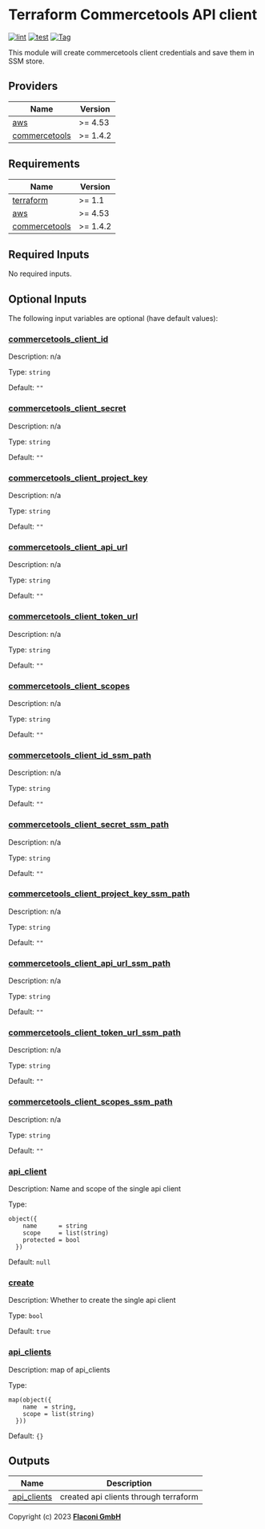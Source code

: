# Terraform Commercetools API client

[![lint](https://github.com/flaconi/terraform-commercetools-api-client/workflows/lint/badge.svg)](https://github.com/flaconi/terraform-commercetools-api-client/actions?query=workflow%3Alint)
[![test](https://github.com/flaconi/terraform-commercetools-api-client/workflows/test/badge.svg)](https://github.com/flaconi/terraform-commercetools-api-client/actions?query=workflow%3Atest)
[![Tag](https://img.shields.io/github/tag/flaconi/terraform-commercetools-api-client.svg)](https://github.com/flaconi/terraform-commercetools-api-client/releases)

This module will create commercetools client credentials and save them in SSM store.

<!-- TFDOCS_HEADER_START -->


<!-- TFDOCS_HEADER_END -->

<!-- TFDOCS_PROVIDER_START -->
## Providers

| Name | Version |
|------|---------|
| <a name="provider_aws"></a> [aws](#provider\_aws) | >= 4.53 |
| <a name="provider_commercetools"></a> [commercetools](#provider\_commercetools) | >= 1.4.2 |

<!-- TFDOCS_PROVIDER_END -->

<!-- TFDOCS_REQUIREMENTS_START -->
## Requirements

| Name | Version |
|------|---------|
| <a name="requirement_terraform"></a> [terraform](#requirement\_terraform) | >= 1.1 |
| <a name="requirement_aws"></a> [aws](#requirement\_aws) | >= 4.53 |
| <a name="requirement_commercetools"></a> [commercetools](#requirement\_commercetools) | >= 1.4.2 |

<!-- TFDOCS_REQUIREMENTS_END -->

<!-- TFDOCS_INPUTS_START -->
## Required Inputs

No required inputs.

## Optional Inputs

The following input variables are optional (have default values):

### <a name="input_commercetools_client_id"></a> [commercetools\_client\_id](#input\_commercetools\_client\_id)

Description: n/a

Type: `string`

Default: `""`

### <a name="input_commercetools_client_secret"></a> [commercetools\_client\_secret](#input\_commercetools\_client\_secret)

Description: n/a

Type: `string`

Default: `""`

### <a name="input_commercetools_client_project_key"></a> [commercetools\_client\_project\_key](#input\_commercetools\_client\_project\_key)

Description: n/a

Type: `string`

Default: `""`

### <a name="input_commercetools_client_api_url"></a> [commercetools\_client\_api\_url](#input\_commercetools\_client\_api\_url)

Description: n/a

Type: `string`

Default: `""`

### <a name="input_commercetools_client_token_url"></a> [commercetools\_client\_token\_url](#input\_commercetools\_client\_token\_url)

Description: n/a

Type: `string`

Default: `""`

### <a name="input_commercetools_client_scopes"></a> [commercetools\_client\_scopes](#input\_commercetools\_client\_scopes)

Description: n/a

Type: `string`

Default: `""`

### <a name="input_commercetools_client_id_ssm_path"></a> [commercetools\_client\_id\_ssm\_path](#input\_commercetools\_client\_id\_ssm\_path)

Description: n/a

Type: `string`

Default: `""`

### <a name="input_commercetools_client_secret_ssm_path"></a> [commercetools\_client\_secret\_ssm\_path](#input\_commercetools\_client\_secret\_ssm\_path)

Description: n/a

Type: `string`

Default: `""`

### <a name="input_commercetools_client_project_key_ssm_path"></a> [commercetools\_client\_project\_key\_ssm\_path](#input\_commercetools\_client\_project\_key\_ssm\_path)

Description: n/a

Type: `string`

Default: `""`

### <a name="input_commercetools_client_api_url_ssm_path"></a> [commercetools\_client\_api\_url\_ssm\_path](#input\_commercetools\_client\_api\_url\_ssm\_path)

Description: n/a

Type: `string`

Default: `""`

### <a name="input_commercetools_client_token_url_ssm_path"></a> [commercetools\_client\_token\_url\_ssm\_path](#input\_commercetools\_client\_token\_url\_ssm\_path)

Description: n/a

Type: `string`

Default: `""`

### <a name="input_commercetools_client_scopes_ssm_path"></a> [commercetools\_client\_scopes\_ssm\_path](#input\_commercetools\_client\_scopes\_ssm\_path)

Description: n/a

Type: `string`

Default: `""`

### <a name="input_api_client"></a> [api\_client](#input\_api\_client)

Description: Name and scope of the single api client

Type:

```hcl
object({
    name      = string
    scope     = list(string)
    protected = bool
  })
```

Default: `null`

### <a name="input_create"></a> [create](#input\_create)

Description: Whether to create the single api client

Type: `bool`

Default: `true`

### <a name="input_api_clients"></a> [api\_clients](#input\_api\_clients)

Description: map of api\_clients

Type:

```hcl
map(object({
    name  = string,
    scope = list(string)
  }))
```

Default: `{}`

<!-- TFDOCS_INPUTS_END -->

<!-- TFDOCS_OUTPUTS_START -->
## Outputs

| Name | Description |
|------|-------------|
| <a name="output_api_clients"></a> [api\_clients](#output\_api\_clients) | created api clients through terraform |

<!-- TFDOCS_OUTPUTS_END -->


Copyright (c) 2023 **[Flaconi GmbH](https://github.com/flaconi)**
